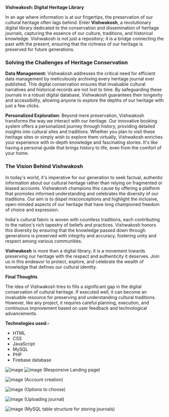 **Vishwakosh: Digital Heritage Library**

In an age where information is at our fingertips, the preservation of our cultural heritage often lags behind. Enter **Vishwakosh**, a revolutionary digital library dedicated to the conservation and dissemination of heritage journals, capturing the essence of our culture, traditions, and historical knowledge. Vishwakosh is not just a repository; it is a bridge connecting the past with the present, ensuring that the richness of our heritage is preserved for future generations.

### Solving the Challenges of Heritage Conservation

**Data Management:**
Vishwakosh addresses the critical need for efficient data management by meticulously archiving every heritage journal ever published. This digital conservation ensures that invaluable cultural narratives and historical records are not lost to time. By safeguarding these journals in a robust digital database, Vishwakosh guarantees their longevity and accessibility, allowing anyone to explore the depths of our heritage with just a few clicks.

**Personalized Exploration:**
Beyond mere preservation, Vishwakosh transforms the way we interact with our heritage. Our innovative booking system offers a personalized journey through history, providing detailed insights into cultural sites and traditions. Whether you plan to visit these heritage sites or simply wish to explore them virtually, Vishwakosh enriches your experience with in-depth knowledge and fascinating stories. It's like having a personal guide that brings history to life, even from the comfort of your home.

### The Vision Behind Vishwakosh

In today's world, it's imperative for our generation to seek factual, authentic information about our cultural heritage rather than relying on fragmented or biased accounts. Vishwakosh champions this cause by offering a platform that promotes informed understanding and celebrates the diversity of our traditions. Our aim is to dispel misconceptions and highlight the inclusive, open-minded aspects of our heritage that have long championed freedom of choice and expression.

India's cultural fabric is woven with countless traditions, each contributing to the nation's rich tapestry of beliefs and practices. Vishwakosh honors this diversity by ensuring that the knowledge passed down through generations is preserved with integrity and accuracy, fostering unity and respect among various communities.

**Vishwakosh** is more than a digital library; it is a movement towards preserving our heritage with the respect and authenticity it deserves. Join us in this endeavor to protect, explore, and celebrate the wealth of knowledge that defines our cultural identity.

**Final Thoughts**

The idea of Vishwakosh tries to fills a significant gap in the digital conservation of cultural heritage. If executed well, it can become an invaluable resource for preserving and understanding cultural traditions. However, like any project, it requires careful planning, execution, and continuous improvement based on user feedback and technological advancements.

**Technologies used:-**
- HTML
- CSS
- JavaScript
- MySQL
- PHP
- Firebase database


![image](https://github.com/SVaishnaviVasa/Vishwakosh/assets/120392585/e3f37d6c-273a-4b48-bae4-abc2314b7e9c)
![image](https://github.com/SVaishnaviVasa/Vishwakosh/assets/120392585/8b0b8639-c647-4c1e-a7ae-2686a26ef6ef)
(Responsive Landing page)


![image](https://github.com/SVaishnaviVasa/Vishwakosh/assets/120392585/96049e73-000d-4da6-8096-c2eebde87b9b)
(Account creation)

![image](https://github.com/SVaishnaviVasa/Vishwakosh/assets/120392585/9c0b3ea8-8fb6-4672-b47c-fcf5191d9971)
(Options to choose)

![image](https://github.com/SVaishnaviVasa/Vishwakosh/assets/120392585/dad0d830-8d93-4b92-b3d2-cf52e760081c)
(Uploading journal)

![image](https://github.com/SVaishnaviVasa/Vishwakosh/assets/120392585/66a26bfa-bdfe-46a5-bceb-5a343da16c69)
(MySQL table structure for storing journals)
